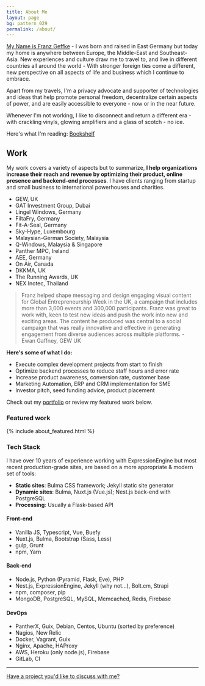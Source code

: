 ```yaml
---
title: About Me
layout: page
bg: pattern_029
permalink: /about/
---
```


<u>My Name is Franz Geffke</u> - I was born and raised in East Germany but today my home is anywhere between Europe, the Middle-East and Southeast-Asia. New experiences and culture draw me to travel to, and live in different countries all around the world - With stronger foreign ties come a different, new perspective on all aspects of life and business which I continue to embrace.

<div id="map" data-slideout-ignore></div>

Apart from my travels, I'm a privacy advocate and supporter of technologies and ideas that help promote personal freedom, decentralize certain aspects of power, and are easily accessible to everyone - now or in the near future.

Whenever I'm not working, I like to disconnect and return a different era - with crackling vinyls, glowing amplifiers and a glass of scotch - no ice.

Here's what I'm reading: [Bookshelf](/bookshelf/)

## Work

My work covers a variety of aspects but to summarize, __I help organizations increase their reach and revenue by optimizing their product, online presence and backend-end processes__. I have clients ranging from startup and small business to international powerhouses and charities.

- GEW, UK
- GAT Investment Group, Dubai
- Lingel Windows, Germany
- FiltaFry, Germany
- Fit-A-Seal, Germany
- Sky-Hype, Luxembourg
- Malaysian-German Society, Malaysia
- Q-Windows, Malaysia & Singapore
- Panther MPC, Ireland
- AEE, Germany
- On Air, Canada
- DKKMA, UK
- The Running Awards, UK
- NEX Inotec, Thailand

> Franz helped shape messaging and design engaging visual content for Global Entrepreneurship Week in the UK, a campaign that includes more than 3,000 events and 300,000 participants. Franz was great to work with, keen to test new ideas and push the work into new and exciting areas. The content he produced was central to a social campaign that was really innovative and effective in generating engagement from diverse audiences across multiple platforms. - Ewan Gaffney, GEW UK

__Here's some of what I do:__

- Execute complex development projects from start to finish
- Optimize backend processes to reduce staff hours and error rate
- Increase product awareness, conversion rate, customer base
- Marketing Automation, ERP and CRM implementation for SME
- Investor pitch, seed funding advice, product placement

Check out my [portfolio](/portfolio/) or review my featured work below.

### Featured work

{% include about_featured.html %}

### Tech Stack

I have over 10 years of experience working with ExpressionEngine but most recent production-grade sites, are based on a more appropriate & modern set of tools:

- **Static sites**: Bulma CSS framework; Jekyll static site generator
- **Dynamic sites**: Bulma, Nuxt.js (Vue.js); Nest.js back-end with PostgreSQL
- **Processing**: Usually a Flask-based API

#### Front-end

- Vanilla JS, Typescript, Vue, Buefy
- Nuxt.js, Bulma, Bootstrap (Sass, Less)
- gulp, Grunt
- npm, Yarn

#### Back-end

- Node.js, Python (Pyramid, Flask, Eve), PHP
- Nest.js, ExpressionEngine, Jekyll (why not...), Bolt.cm, Strapi
- npm, composer, pip
- MongoDB, PostgreSQL, MySQL, Memcached, Redis, Firebase

#### DevOps

- PantherX, Guix, Debian, Centos, Ubuntu (sorted by preference)
- Nagios, New Relic
- Docker, Vagrant, Guix
- Nginx, Apache, HAProxy
- AWS, Heroku (only node.js), Firebase
- GitLab, CI

<hr>

[Have a project you'd like to discuss with me?](/contact/)
